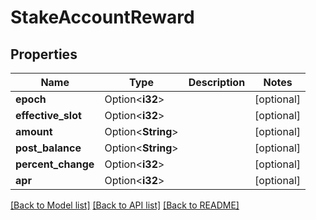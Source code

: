# StakeAccountReward

## Properties

Name | Type | Description | Notes
------------ | ------------- | ------------- | -------------
**epoch** | Option<**i32**> |  | [optional]
**effective_slot** | Option<**i32**> |  | [optional]
**amount** | Option<**String**> |  | [optional]
**post_balance** | Option<**String**> |  | [optional]
**percent_change** | Option<**i32**> |  | [optional]
**apr** | Option<**i32**> |  | [optional]

[[Back to Model list]](../solanabeach_api.wiki/Home.md#documentation-for-models) [[Back to API list]](../solanabeach_api.wiki/Home.md#documentation-for-api-endpoints) [[Back to README]](../solanabeach_api.wiki/Home.md)


